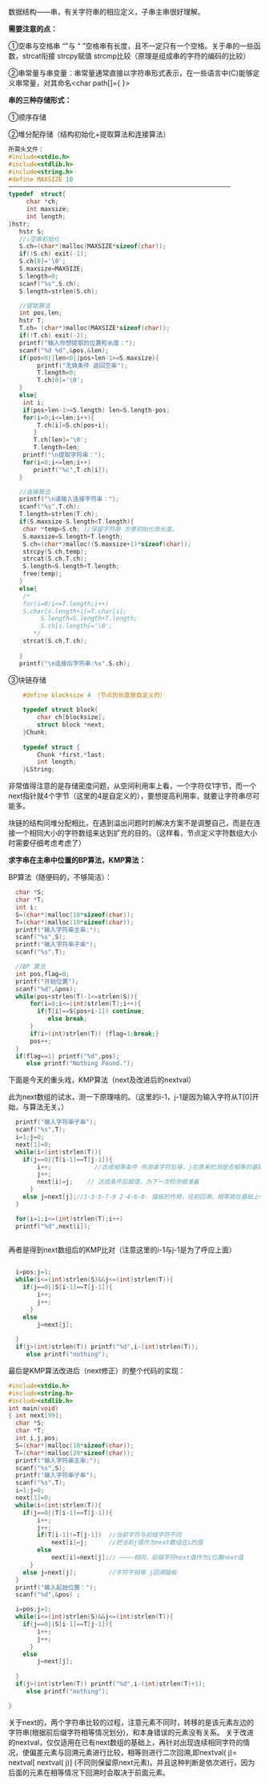数据结构——串，有关字符串的相应定义，子串主串很好理解。

**需要注意的点：**

①空串与空格串 “”与 “ ”空格串有长度，且不一定只有一个空格。关于串的一些函数，strcat衔接 strcpy赋值 strcmp比较（原理是组成串的字符的编码的比较）

②串常量与串变量：串常量通常直接以字符串形式表示，在一些语言中(C)能够定义串常量，对其命名<char path[]={     }>

**串的三种存储形式：**

①顺序存储

②堆分配存储（结构初始化+提取算法和连接算法）
```cpp
所需头文件：
#include<stdio.h>
#include<stdlib.h>
#include<string.h>
#define MAXSIZE 10
——————————————————————————————————————————————————————————————
typedef  struct{
     char *ch;
     int maxsize;
     int length;
}hstr;
   hstr S;
   //↓空串初始化 
   S.ch=(char*)malloc(MAXSIZE*sizeof(char));
   if(!S.ch) exit(-1);
   S.ch[0]='\0';
   S.maxsize=MAXSIZE;
   S.length=0;
   scanf("%s",S.ch);
   S.length=strlen(S.ch);

   //提取算法
   int pos,len;
   hstr T;
   T.ch= (char*)malloc(MAXSIZE*sizeof(char));
   if(!T.ch) exit(-2);
   printf("输入你想提取的位置和长度：");
   scanf("%d %d",&pos,&len);
   if(pos<0||len<0||pos+len-1>=S.maxsize){
   	    printf("无效条件 返回空串"); 
		T.length=0;
   	    T.ch[0]='\0';
   }
   else{
   	int i;
   	if(pos+len-1>=S.length) len=S.length-pos; 
   	for(i=0;i<=len;i++){
	   	T.ch[i]=S.ch[pos+i];
	   }
	   T.ch[len]='\0';
	   T.length=len;
	printf("\n提取字符串：");
	for(i=0;i<=len;i++)
	   printf("%c",T.ch[i]);
   }

   //连接算法
   printf("\n请输入连接字符串：");
   scanf("%s",T.ch);
   T.length=strlen(T.ch);
   if(S.maxsize-S.length<T.length){
   	char *temp=S.ch; //保留字符串 方便初始化改长度。 
   	S.maxsize=S.length+T.length;
   	S.ch=(char*)malloc((S.maxsize+1)*sizeof(char));
   	strcpy(S.ch,temp);
   	strcat(S.ch,T.ch);
   	S.length=S.length+T.length;
   	free(temp);
   }
   else{
   	/*
   	for(i=0;i<=T.length;i++)
   	S.char[s.length+i]=T.char[i];
   	     S.length=S.length+T.length;
   	     S.ch[s.length]='\0';
	   */
	strcat(S.ch,T.ch);
   	
   }
   printf("\n连接后字符串:%s",S.ch);
```
③块链存储
```cpp
    #define blocksize 4 （节点的长度是自定义的）
     
    typedef struct block{
    	char ch[blocksize];
    	struct block *next;
    }Chunk;
    
    typedef struct {
    	Chunk *first,*last;
    	int length;
    }LString;
```
非常值得注意的是存储密度问题，从空间利用率上看，一个字符仅1字节，而一个next指针就4个字节（这里的4是自定义的），要想提高利用率，就要让字符串尽可能多。

块链的结构同堆分配相比，在遇到溢出问题时的解决方案不是调整自己，而是在连接一个相同大小的字符数组来达到扩充的目的。（这样看，节点定义字符数组大小时需要仔细考虑考虑了）

**求字串在主串中位置的BP算法，KMP算法：**

BP算法（随便码的，不够简洁）：
```cpp
  char *S;
  char *T;
  int i;
  S=(char*)malloc(10*sizeof(char));
  T=(char*)malloc(10*sizeof(char));
  printf("输入字符串主串:");
  scanf("%s",S);
  printf("输入字符串子串");
  scanf("%s",T);

  //BP 算法
  int pos,flag=0;
  printf("开始位置");
  scanf("%d",&pos); 
  while(pos+strlen(T)-1<=strlen(S)){
	  for(i=0;i<=(int)strlen(T);i++){
	  	if(T[i]==S[pos+i-1]) continue;
	  	   else break;
	  } 
	  if(i>(int)strlen(T)) {flag=1;break;}
	  pos++;
  }  
  if(flag==1) printf("%d",pos);
     else printf("Nothing Found.");
```

下面是今天的重头戏，KMP算法（next及改进后的nextval）

此为next数组的试水，测一下原理啥的。（这里的i-1，j-1是因为输入字符从T[0]开始，与算法无关。）
```cpp
  printf("输入字符串子串");
  scanf("%s",T);
  i=1;j=0;
  next[1]=0;
  while(i<(int)strlen(T)){
  	if(j==0||T[i-1]==T[j-1]){
	  	i++;            //达成相等条件 所测串字符后移，j在原来检测是否相等的基础上+1  
	  	j++;
	  	next[i]=j;    // 达成条件后赋值，为下一次检测做准备 
	  }
  	else j=next[j];//1-3-5-7-9 2-4-6-8- 踏板的作用，往前回溯，相等就在基础上+1 
  }

  for(i=1;i<=(int)strlen(T);i++)
  printf("%d",next[i]);
  
```

再者是得到next数组后的KMP比对（注意这里的i-1与j-1是为了呼应上面）

```cpp

  i=pos;j=1;
  while(i<=(int)strlen(S)&&j<=(int)strlen(T)){
  	if(j==0||S[i-1]==T[j-1]){
	  	i++;
	  	j++;
	  }
  	else
  	    j=next[j];
  	
  }
  if(j>(int)strlen(T)) printf("%d",i-(int)strlen(T));
     else printf("nothing");
```

最后是KMP算法改进后（next修正）的整个代码的实现：
```cpp
#include<stdio.h>
#include<string.h>
#include<stdlib.h>
int main(void)
{ int next[99];
  char *S;
  char *T;
  int i,j,pos;
  S=(char*)malloc(10*sizeof(char));
  T=(char*)malloc(20*sizeof(char));
  printf("输入字符串主串:");
  scanf("%s",S);
  printf("输入字符串子串");
  scanf("%s",T);
  i=1;j=0;
  next[1]=0;
  while(i<(int)strlen(T)){
  	if(j==0||T[i-1]==T[j-1]){
	  	i++;            
	  	j++;
	  	if(T[i-1]!=T[j-1])  //当前字符与前缀字符不同
		    next[i]=j;      //把当前j值作为next数组在i的值
		else 
		    next[i]=next[j];// ————相同，前缀字符next值作为i位置next值
	  }
  	else j=next[j];         //字符不相等 j回溯踏板
  }
  printf("输入起始位置：");
  scanf("%d",&pos) ;

  i=pos;j=1;
  while(i<=(int)strlen(S)&&j<=(int)strlen(T)){
  	if(j==0||S[i-1]==T[j-1]){
	  	i++;
	  	j++;
	  }
  	else
  	    j=next[j];
  	
  }
  if(j>(int)strlen(T)) printf("%d",i-(int)strlen(T)+1);
     else printf("nothing");

}
```

关于next的，两个字符串比较的过程，注意元素不同时，转移的是该元素左边的字符串(根据前后缀字符相等情况划分)，和本身错误的元素没有关系。 关于改进的nextval，仅仅适用在已有next数组的基础上，再针对出现连续相同字符的情况，使偏差元素与回溯元素进行比较，相等则进行二次回溯,即nextval( j)= nextval[ nextval( j)] (不同则保留原next元素)。并且这种判断是依次进行，因为后面的元素在相等情况下回溯时会取决于前面元素。
